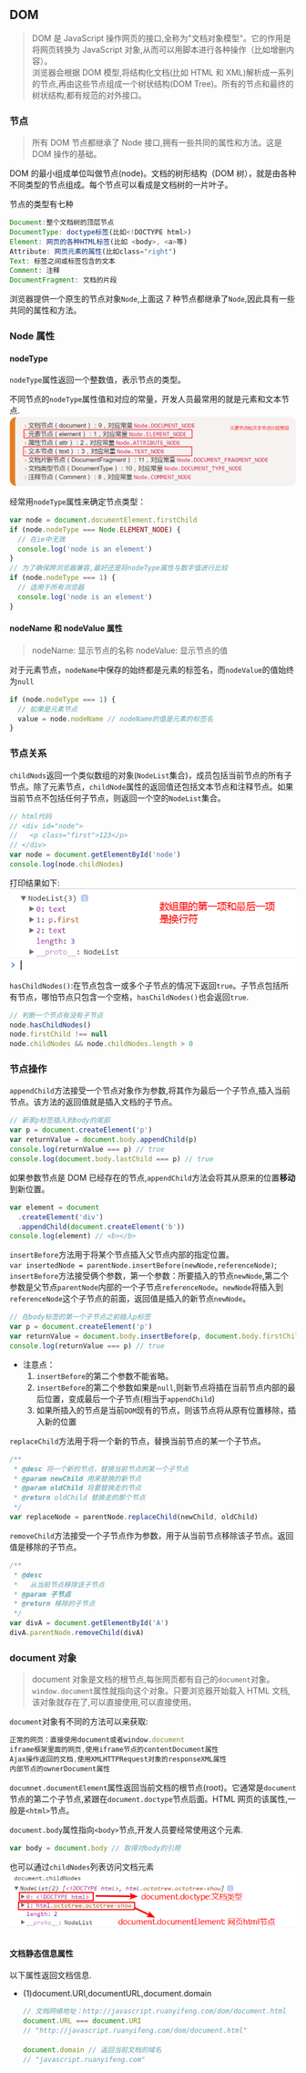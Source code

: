 ## DOM

> DOM 是 JavaScript 操作网页的接口,全称为"文档对象模型"。它的作用是将网页转换为 JavaScript 对象,从而可以用脚本进行各种操作（比如增删内容）。  
> 浏览器会根据 DOM 模型,将结构化文档(比如 HTML 和 XML)解析成一系列的节点,再由这些节点组成一个树状结构(DOM Tree)。所有的节点和最终的树状结构,都有规范的对外接口。

### 节点

> 所有 DOM 节点都继承了 Node 接口,拥有一些共同的属性和方法。这是 DOM 操作的基础。

DOM 的最小组成单位叫做节点(node)。文档的树形结构（DOM 树），就是由各种不同类型的节点组成。每个节点可以看成是文档树的一片叶子。

节点的类型有七种

```js
Document:整个文档树的顶层节点
DocumentType: doctype标签(比如<!DOCTYPE html>)
Element: 网页的各种HTML标签(比如 <body>, <a>等)
Attribute: 网页元素的属性(比如class="right")
Text: 标签之间或标签包含的文本
Comment: 注释
DocumentFragment: 文档的片段
```

浏览器提供一个原生的节点对象`Node`,上面这 7 种节点都继承了`Node`,因此具有一些共同的属性和方法。

### Node 属性

#### nodeType

`nodeType`属性返回一个整数值，表示节点的类型。

不同节点的`nodeType`属性值和对应的常量，开发人员最常用的就是元素和文本节点.  
![nodeType](./images/nodeType.png)

经常用`nodeType`属性来确定节点类型：

```js
var node = document.documentElement.firstChild
if (node.nodeType === Node.ELEMENT_NODE) {
  // 在ie中无效
  console.log('node is an element')
}
// 为了确保跨浏览器兼容,最好还是将nodeType属性与数字值进行比较
if (node.nodeType === 1) {
  // 适用于所有浏览器
  console.log('node is an element')
}
```

#### nodeName 和 nodeValue 属性

> nodeName: 显示节点的名称
> nodeValue: 显示节点的值

对于元素节点，`nodeName`中保存的始终都是元素的标签名，而`nodeValue`的值始终为`null`

```js
if (node.nodeType === 1) {
  // 如果是元素节点
  value = node.nodeName // nodeName的值是元素的标签名
}
```

### 节点关系

`childNods`返回一个类似数组的对象(`NodeList`集合)，成员包括当前节点的所有子节点。除了元素节点，`childNode`属性的返回值还包括文本节点和注释节点。如果当前节点不包括任何子节点，则返回一个空的`NodeList`集合。

```js
// html代码
// <div id="node">
//   <p class="first">123</p>
// </div>
var node = document.getElementById('node')
console.log(node.childNodes)
```

打印结果如下:  
![childNodes](./images/NodeList.png)
`hasChildNodes()`:在节点包含一或多个子节点的情况下返回`true`。子节点包括所有节点，哪怕节点只包含一个空格，`hasChildNodes()`也会返回`true`.

```js
// 判断一个节点有没有子节点
node.hasChildNodes()
node.firstChild !== null
node.childNodes && node.childNodes.length > 0
```

### 节点操作

`appendChild`方法接受一个节点对象作为参数,将其作为最后一个子节点,插入当前节点。该方法的返回值就是插入文档的子节点。

```js
// 新家p标签插入到body的尾部
var p = document.createElement('p')
var returnValue = document.body.appendChild(p)
console.log(returnValue === p) // true
console.log(document.body.lastChild === p) // true
```

如果参数节点是 DOM 已经存在的节点,`appendChild`方法会将其从原来的位置**移动**到新位置。

```js
var element = document
  .createElement('div')
  .appendChild(document.createElement('b'))
console.log(element) // <b></b>
```

`insertBefore`方法用于将某个节点插入父节点内部的指定位置。  
`var insertedNode = parentNode.insertBefore(newNode,referenceNode)`;
`insertBefore`方法接受俩个参数，第一个参数：所要插入的节点`newNode`,第二个参数是父节点`parentNode`内部的一个子节点`referenceNode`。`newNode`将插入到`referenceNode`这个子节点的前面，返回值是插入的新节点`newNode`。

```js
// 在body标签的第一个子节点之前插入p标签
var p = document.createElement('p')
var returnValue = document.body.insertBefore(p, document.body.firstChild)
console.log(returnValue === p) // true
```

* 注意点：
  1.  `insertBefore`的第二个参数不能省略。
  2.  `insertBefore`的第二个参数如果是`null`,则新节点将插在当前节点内部的最后位置，变成最后一个子节点(相当于`appendChild`)
  3.  如果所插入的节点是当前`DOM`现有的节点，则该节点将从原有位置移除，插入新的位置

`replaceChild`方法用于将一个新的节点，替换当前节点的某一个子节点。

```js
/**
 * @desc 将一个新的节点，替换当前节点的某一个子节点
 * @param newChild 用来替换的新节点
 * @param oldChild 将要替换走的节点
 * @return oldChild 替换走的那个节点
 */
var replaceNode = parentNode.replaceChild(newChild, oldChild)
```

`removeChild`方法接受一个子节点作为参数，用于从当前节点移除该子节点。返回值是移除的子节点。

```js
/**
 * @desc
 *   从当前节点移除该子节点
 * @param 子节点
 * @return 移除的子节点
 */
var divA = document.getElementById('A')
divA.parentNode.removeChild(divA)
```

### document 对象

> document 对象是文档的根节点,每张网页都有自己的`document`对象。`window.document`属性就指向这个对象。只要浏览器开始载入 HTML 文档,该对象就存在了,可以直接使用,可以直接使用。

`document`对象有不同的方法可以来获取:

```js
正常的网页：直接使用document或者window.document
iframe框架里面的网页,使用iframe节点的contentDocument属性
Ajax操作返回的文档,使用XMLHTTPRequest对象的responseXML属性
内部节点的ownerDocument属性
```

`documnet.documentElement`属性返回当前文档的根节点(root)。它通常是`document`节点的第二个子节点,紧跟在`document.doctype`节点后面。HTML 网页的该属性,一般是`<html>`节点。

`document.body`属性指向`<body>`节点,开发人员要经常使用这个元素.

```js
var body = document.body // 取得对body的引用
```

也可以通过`childNodes`列表访问文档元素  
![document](./images/document.png)

#### 文档静态信息属性

以下属性返回文档信息.

* (1)document.URI,documentURL,document.domain

  ```js
  // 文档网络地址：http://javascript.ruanyifeng.com/dom/document.html
  document.URL === document.URI
  // "http://javascript.ruanyifeng.com/dom/document.html"

  document.domain // 返回当前文档的域名
  // "javascript.ruanyifeng.com"
  ```
